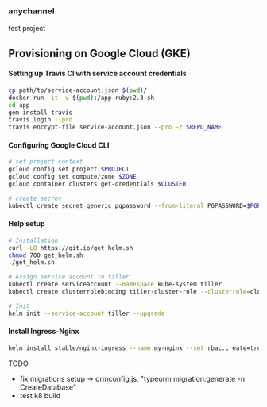 ### anychannel

test project

## Provisioning on Google Cloud (GKE)

#### Setting up Travis CI with service account credentials

```zsh
cp path/to/service-account.json $(pwd)/
docker run -it -v $(pwd):/app ruby:2.3 sh
cd app
gem install travis
travis login --pro
travis encrypt-file service-account.json --pro -r $REPO_NAME
```

#### Configuring Google Cloud CLI

```zsh
# set project context
gcloud config set project $PROJECT
gcloud config set compute/zone $ZONE
gcloud container clusters get-credentials $CLUSTER

# create secret
kubectl create secret generic pgpassword --from-literal PGPASSWORD=$PGPASSWORD
```

#### Help setup

```zsh
# Installation
curl -LO https://git.io/get_helm.sh
chmod 700 get_helm.sh
./get_helm.sh

# Assign service account to tiller
kubectl create serviceaccount --namespace kube-system tiller
kubectl create clusterrolebinding tiller-cluster-role --clusterrole=cluster-admin --serviceaccount=kube-system:tiller

# Init
helm init --service-account tiller --upgrade
```

#### Install Ingress-Nginx

```zsh
helm install stable/nginx-ingress --name my-nginx --set rbac.create=true
```

TODO

- fix migrations setup -> ormconfig.js, "typeorm migration:generate -n CreateDatabase"
- test k8 build
